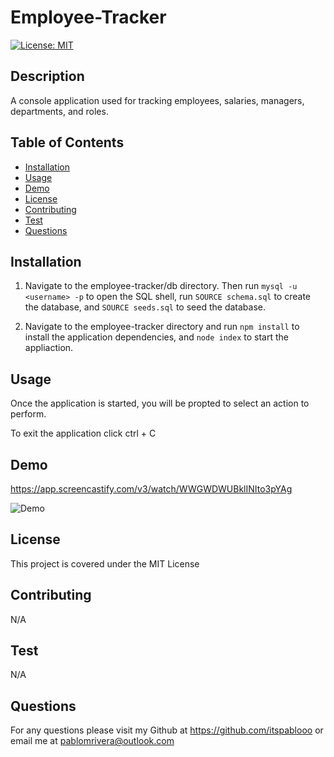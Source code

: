 # Employee-Tracker

 [![License: MIT](https://img.shields.io/badge/License-MIT-yellow.svg)](https://opensource.org/licenses/MIT)

  ## Description

  A console application used for tracking employees, salaries, managers, departments, and roles. 

  ## Table of Contents
  * [Installation](#installation)
  * [Usage](#usage)
  * [Demo](#demo)
  * [License](#license)
  * [Contributing](#contributing)
  * [Test](#test)
  * [Questions](#questions)

  ## Installation

  1. Navigate to the employee-tracker/db directory.
    Then run ``mysql -u <username> -p`` to open the SQL shell, run ``SOURCE schema.sql`` to create the database, and ``SOURCE seeds.sql`` to seed the database. 

  2. Navigate to the employee-tracker directory and run ``npm install`` to install the application dependencies, and ``node index`` to start the appliaction. 

  ## Usage

  Once the application is started, you will be propted to select an action to perform. 

  To exit the application click ctrl + C

  ## Demo

  https://app.screencastify.com/v3/watch/WWGWDWUBklINIto3pYAg
  
  ![Demo](./images/Untitled_%20Feb%204,%202024%2011_32%20AM.gif)

  ## License

  This project is covered under the MIT License

  ## Contributing

  N/A

  ## Test

  N/A

  ## Questions
  
  For any questions please visit my Github at <https://github.com/itspablooo> or email me at <pablomrivera@outlook.com>